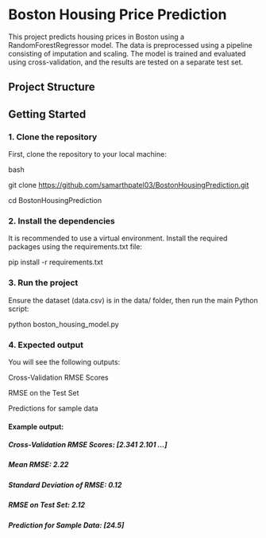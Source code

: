 # Boston Housing Price Prediction

This project predicts housing prices in Boston using a RandomForestRegressor model. The data is preprocessed using a pipeline consisting of imputation and scaling. The model is trained and evaluated using cross-validation, and the results are tested on a separate test set.

## Project Structure


## Getting Started

### 1. Clone the repository
First, clone the repository to your local machine:

bash

git clone https://github.com/samarthpatel03/BostonHousingPrediction.git

cd BostonHousingPrediction

### 2. Install the dependencies
It is recommended to use a virtual environment. Install the required packages using the requirements.txt file:

pip install -r requirements.txt

### 3. Run the project
Ensure the dataset (data.csv) is in the data/ folder, then run the main Python script:

python boston_housing_model.py

### 4. Expected output
You will see the following outputs:

Cross-Validation RMSE Scores

RMSE on the Test Set

Predictions for sample data



#### Example output:

##### Cross-Validation RMSE Scores: [2.341 2.101 ...]

##### Mean RMSE: 2.22

##### Standard Deviation of RMSE: 0.12

##### RMSE on Test Set: 2.12

##### Prediction for Sample Data: [24.5]




